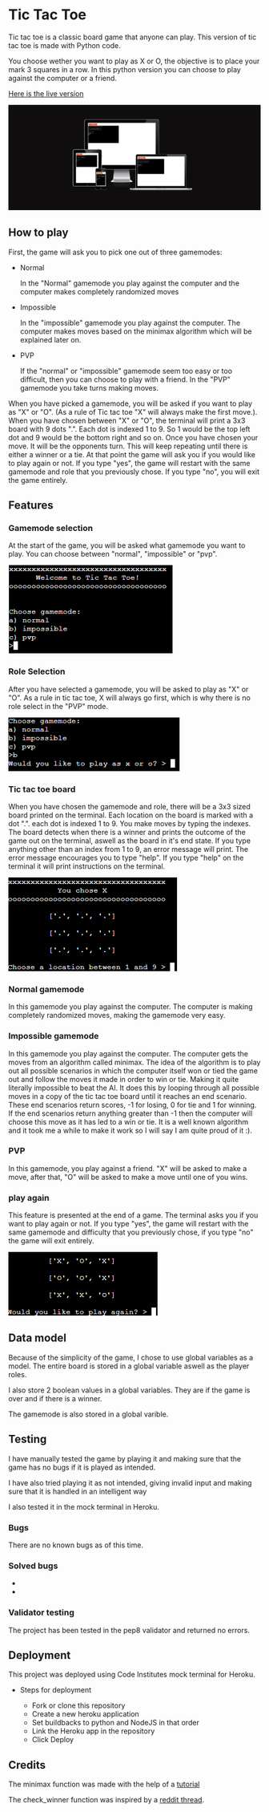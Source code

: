 # Tic Tac Toe

Tic tac toe is a classic board game that anyone can play. This version of tic tac toe is made with Python code. 

You choose wether you want to play as X or O, the objective is to place your mark 3 squares in a row. In this python version you can choose to play against the computer or a friend. 

[Here is the live version](https://tic-tac-toe-kjb.herokuapp.com/)

![app running on multiple devices](images/multipledevices.png)

## How to play

First, the game will ask you to pick one out of three gamemodes:
* Normal

    In the "Normal" gamemode you play against the computer and the computer makes completely randomized moves

* Impossible

    In the "impossible" gamemode you play against the computer. The computer makes moves based on the minimax algorithm which will be explained later on.

* PVP

    If the "normal" or "impossible" gamemode seem too easy or too difficult, then you can choose to play with a friend. In the "PVP" gamemode you take turns making moves. 

When you have picked a gamemode, you will be asked if you want to play as "X" or "O". (As a rule of Tic tac toe "X" will always make the first move.). When you have chosen between "X" or "O", the terminal will print a 3x3 board with 9 dots ".". Each dot is indexed 1 to 9. So 1 would be the top left dot and 9 would be the bottom right and so on. Once you have chosen your move. It will be the opponents turn. This will keep repeating until there is either a winner or a tie. At that point the game will ask you if you would like to play again or not. If you type "yes", the game will restart with the same gamemode and role that you previously chose. If you type "no", you will exit the game entirely. 


## Features

### Gamemode selection

At the start of the game, you will be asked what gamemode you want to play. You can choose between "normal", "impossible" or "pvp".

![game mode selection](images/gamemodeselection.png)

### Role Selection

After you have selected a gamemode, you will be asked to play as "X" or "O". As a rule in tic tac toe, X will always go first, which is why there is no role select in the "PVP" mode.

![role selection](images/xoro.png)
### Tic tac toe board

When you have chosen the gamemode and role, there will be a 3x3 sized board printed on the terminal. Each location on the board is marked with a dot ".". each dot is indexed 1 to 9. You make moves by typing the indexes. The board detects when there is a winner and prints the outcome of the game out on the terminal, aswell as the board in it's end state. If you type anything other than an index from 1 to 9, an error message will print. The error message encourages you to type "help". If you type "help" on the terminal it will print instructions on the terminal.

![tic tac toe board](images/tictactoeboard.png)

### Normal gamemode

In this gamemode you play against the computer. The computer is making completely randomized moves, making the gamemode very easy.

### Impossible gamemode

In this gamemode you play against the computer. The computer gets the moves from an algorithm called minimax. The idea of the algorithm is to play out all possible scenarios in which the computer itself won or tied the game out and follow the moves it made in order to win or tie. Making it quite literally impossible to beat the AI. It does this by looping through all possible moves in a copy of the tic tac toe board until it reaches an end scenario. These end scenarios return scores, -1 for losing, 0 for tie and 1 for winning. If the end scenarios return anything greater than -1 then the computer will choose this move as it has led to a win or tie. It is a well known algorithm and it took me a while to make it work so I will say I am quite proud of it :).

### PVP

In this gamemode, you play against a friend. "X" will be asked to make a move, after that, "O" will be asked to make a move until one of you wins.

### play again

This feature is presented at the end of a game. The terminal asks you if you want to play again or not. If you type "yes", the game will restart with the same gamemode and difficulty that you previously chose, if you type "no" the game will exit entirely.

![play again feature](images/playagain.png)

## Data model

Because of the simplicity of the game, I chose to use global variables as a model. The entire board is stored in a global variable aswell as the player roles.

I also store 2 boolean values in a global variables. They are if the game is over and if there is a winner. 

The gamemode is also stored in a global varible.

## Testing

I have manually tested the game by playing it and making sure that the game has no bugs if it is played as intended. 

I have also tried playing it as not intended, giving invalid input and making sure that it is handled in an intelligent way

I also tested it in the mock terminal in Heroku.

### Bugs

There are no known bugs as of this time. 

### Solved bugs

* 

* 

### Validator testing

The project has been tested in the pep8 validator and returned no errors. 

## Deployment

This project was deployed using Code Institutes mock terminal for Heroku.

* Steps for deployment
    
    * Fork or clone this repository
    * Create a new heroku application
    * Set buildbacks to python and NodeJS in that order 
    * Link the Heroku app in the repository
    * Click Deploy

## Credits

The minimax function was made with the help of a [tutorial](https://www.youtube.com/watch?v=Bk9hlNZc6sE)

The check_winner function was inspired by a [reddit thread](https://www.reddit.com/r/learnpython/comments/v8bscr/tic_tac_toe_win_condition/).